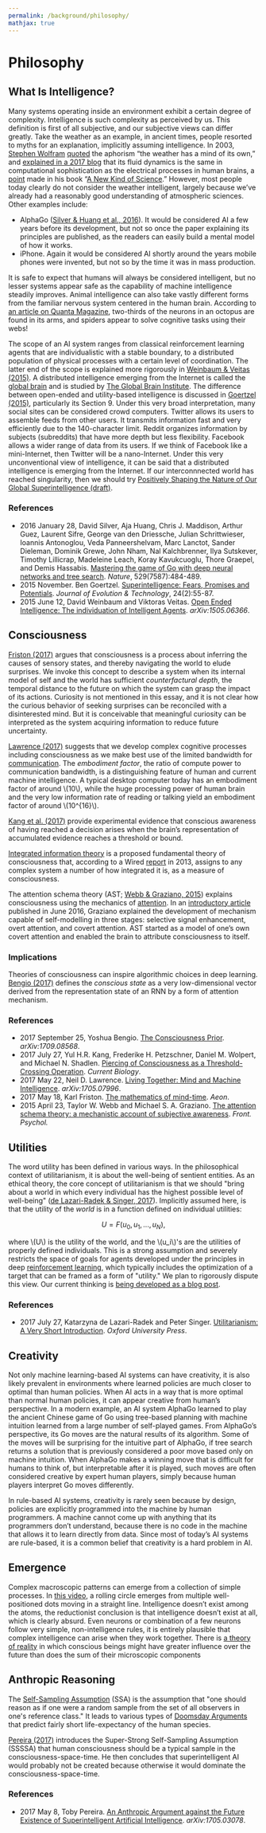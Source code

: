 ```yaml
---
permalink: /background/philosophy/
mathjax: true
---
```

# Philosophy

## What Is Intelligence?

Many systems operating inside an environment exhibit a certain degree of complexity. Intelligence is such complexity as perceived by us. This definition is first of all subjective, and our subjective views can differ greatly. Take the weather as an example, in ancient times, people resorted to myths for an explanation, implicitly assuming intelligence. In 2003, [Stephen Wolfram](https://en.wikipedia.org/wiki/Stephen_Wolfram) [quoted](https://web.stanford.edu/dept/news/pr/03/wolfram129.html) the aphorism “the weather has a mind of its own,” and [explained in a 2017 blog](http://blog.stephenwolfram.com/2017/05/a-new-kind-of-science-a-15-year-view/) that its fluid dynamics is the same in computational sophistication as the electrical processes in human brains, a [point](http://www.wolframscience.com/nks/p844--historical-perspectives/) made in his book “[A New Kind of Science](https://www.wolframscience.com/).” However, most people today clearly do not consider the weather intelligent, largely because we’ve already had a reasonably good understanding of atmospheric sciences. Other examples include:

* AlphaGo ([Silver & Huang et al., 2016](http://www.nature.com/nature/journal/v529/n7587/full/nature16961.html)). It would be considered AI a few years before its development, but not so once the paper explaining its principles are published, as the readers can easily build a mental model of how it works.
* iPhone. Again it would be considered AI shortly around the years mobile phones were invented, but not so by the time it was in mass production.

It is safe to expect that humans will always be considered intelligent, but no lesser systems appear safe as the capability of machine intelligence steadily improves. Animal intelligence can also take vastly different forms from the familiar nervous system centered in the human brain. According to [an article on Quanta Magazine](https://www.quantamagazine.org/the-thoughts-of-a-spiderweb-20170523/), two-thirds of the neurons in an octopus are found in its arms, and spiders appear to solve cognitive tasks using their webs!

The scope of an AI system ranges from classical reinforcement learning agents that are individualistic with a stable boundary, to a distributed population of physical processes with a certain level of coordination. The latter end of the scope is explained more rigorously in [Weinbaum & Veitas (2015)](https://arxiv.org/abs/1505.06366). A distributed intelligence emerging from the Internet is called the [global brain](https://en.wikipedia.org/wiki/Global_brain) and is studied by [The Global Brain Institute](http://globalbraininstitute.org). The difference between open-ended and utility-based intelligence is discussed in [Goertzel (2015)](http://jetpress.org/v25.2/goertzel.htm), particularly its Section 9. Under this very broad interpretation, many social sites can be considered crowd computers. Twitter allows its users to assemble feeds from other users. It transmits information fast and very efficiently due to the 140-character limit. Reddit organizes information by subjects (subreddits) that have more depth but less flexibility. Facebook allows a wider range of data from its users. If we think of Facebook like a mini-Internet, then Twitter will be a nano-Internet. Under this very unconventional view of intelligence, it can be said that a distributed intelligence is emerging from the Internet. If our interconnnected world has reached singularity, then we should try [Positively Shaping the Nature of Our Global Superintelligence (draft)](http://realai.org/blog/positively-shaping-the-nature-of-our-global-superintelligence/).

### References

* 2016 January 28, David Silver, Aja Huang, Chris J. Maddison, Arthur Guez, Laurent Sifre, George van den Driessche, Julian Schrittwieser, Ioannis Antonoglou, Veda Panneershelvam, Marc Lanctot, Sander Dieleman, Dominik Grewe, John Nham, Nal Kalchbrenner, Ilya Sutskever, Timothy Lillicrap, Madeleine Leach, Koray Kavukcuoglu, Thore Graepel, and Demis Hassabis. [Mastering the game of Go with deep neural networks and tree search](http://www.nature.com/nature/journal/v529/n7587/full/nature16961.html). *Nature*, 529(7587):484-489.
* 2015 November. Ben Goertzel. [Superintelligence: Fears, Promises and Potentials](http://jetpress.org/v25.2/goertzel.htm). *Journal of Evolution & Technology*, 24(2):55-87.
* 2015 June 12, David Weinbaum and Viktoras Veitas. [Open Ended Intelligence: The individuation of Intelligent Agents](https://arxiv.org/abs/1505.06366). *arXiv:1505.06366*.

## Consciousness

[Friston (2017)](https://aeon.co/essays/consciousness-is-not-a-thing-but-a-process-of-inference) argues that consciousness is a process about inferring the causes of sensory states, and thereby navigating the world to elude surprises. We invoke this concept to describe a system when its internal model of self and the world has sufficient *counterfactural depth*, the temporal distance to the future on which the system can grasp the impact of its actions. Curiosity is not mentioned in this essay, and it is not clear how the curious behavior of seeking surprises can be reconciled with a disinterested mind. But it is conceivable that meaningful curiosity can be interpreted as the system acquiring information to reduce future uncertainty.

[Lawrence (2017)](https://arxiv.org/abs/1705.07996) suggests that we develop complex cognitive processes including consciousness as we make best use of the limited bandwidth for [communication](http://realai.org/multi-agent-learning/#communication). The *embodiment factor*, the ratio of compute power to communication bandwidth, is a distinguishing feature of human and current machine intelligence. A typical desktop computer today has an embodiment factor of around \\(10\\), while the huge processing power of human brain and the very low information rate of reading or talking yield an embodiment factor of around \\(10^{16}\\).

[Kang et al. (2017)](http://www.cell.com/current-biology/fulltext/S0960-9822(17)30784-4) provide experimental evidence that conscious awareness of having reached a decision arises when the brain’s representation of accumulated evidence reaches a threshold or bound.

[Integrated information theory](https://en.wikipedia.org/wiki/Integrated_information_theory) is a proposed fundamental theory of consciousness that, according to a Wired [report](https://www.wired.com/2013/11/christof-koch-panpsychism-consciousness/) in 2013, assigns to any complex system a number of how integrated it is, as a measure of consciousness.

The attention schema theory (AST; [Webb & Graziano, 2015](http://journal.frontiersin.org/article/10.3389/fpsyg.2015.00500/full)) explains consciousness using the mechanics of [attention](http://realai.org/attention/). In an [introductory article](https://www.theatlantic.com/science/archive/2016/06/how-consciousness-evolved/485558/) published in June 2016, Graziano explained the development of mechanism capable of self-modelling in three stages: selective signal enhancement, overt attention, and covert attention. AST started as a model of one’s own covert attention and enabled the brain to attribute consciousness to itself.

### Implications

Theories of consciousness can inspire algorithmic choices in deep learning. [Bengio (2017)](https://arxiv.org/abs/1709.08568) defines the *conscious state* as a very low-dimensional vector derived from the representation state of an RNN by a form of attention mechanism.

### References

* 2017 September 25, Yoshua Bengio. [The Consciousness Prior](https://arxiv.org/abs/1709.08568). *arXiv:1709.08568*.
* 2017 July 27, Yul H.R. Kang, Frederike H. Petzschner, Daniel M. Wolpert, and Michael N. Shadlen. [Piercing of Consciousness as a Threshold-Crossing Operation](http://www.cell.com/current-biology/fulltext/S0960-9822(17)30784-4). *Current Biology*.
* 2017 May 22, Neil D. Lawrence. [Living Together: Mind and Machine Intelligence](https://arxiv.org/abs/1705.07996). *arXiv:1705.07996*.
* 2017 May 18, Karl Friston. [The mathematics of mind-time](https://aeon.co/essays/consciousness-is-not-a-thing-but-a-process-of-inference). *Aeon*.
* 2015 April 23, Taylor W. Webb and Michael S. A. Graziano. [The attention schema theory: a mechanistic account of subjective awareness](http://journal.frontiersin.org/article/10.3389/fpsyg.2015.00500/full). *Front. Psychol.*

## Utilities

The word utility has been defined in various ways. In the philosophical context of utilitarianism, it is about the well-being of sentient entities. As an ethical theory, the core concept of utilitarianism is that we should "bring about a world in which every individual has the highest possible level of well-being" ([de Lazari-Radek & Singer, 2017](https://global.oup.com/academic/product/utilitarianism-a-very-short-introduction-9780198728795)). Implicitly assumed here, is that the utility of the *world* is in a function defined on individual utilities:

$$
U = F(u_0, u_1, ..., u_N),
$$

where \\(U\\) is the utility of the world, and the \\(u_i\\)'s are the utilities of properly defined individuals. This is a strong assumption and severely restricts the space of goals for agents developed under the principles in deep [reinforcement learning](http://realai.org/course/reinforcement-learning/), which typically includes the optimization of a target that can be framed as a form of "utility." We plan to rigorously dispute this view. Our current thinking is [being developed as a blog post](http://realai.org/blog/goals-and-utilities/).

### References

* 2017 July 27, Katarzyna de Lazari-Radek and Peter Singer. [Utilitarianism: A Very Short Introduction](https://global.oup.com/academic/product/utilitarianism-a-very-short-introduction-9780198728795). *Oxford University Press*.

## Creativity

Not only machine learning-based AI systems can have creativity, it is also likely prevalent in environments where learned policies are much closer to optimal than human policies. When AI acts in a way that is more optimal than normal human policies, it can appear creative from human’s perspective. In a modern example, an AI system AlphaGo learned to play the ancient Chinese game of Go using tree-based planning with machine intuition learned from a large number of self-played games. From AlphaGo’s perspective, its Go moves are the natural results of its algorithm. Some of the moves will be surprising for the intuitive part of AlphaGo, if tree search returns a solution that is previously considered a poor move based only on machine intuition. When AlphaGo makes a winning move that is difficult for humans to think of, but interpretable after it is played, such moves are often considered creative by expert human players, simply because human players interpret Go moves differently.

In rule-based AI systems, creativity is rarely seen because by design, policies are explicitly programmed into the machine by human programmers. A machine cannot come up with anything that its programmers don’t understand, because there is no code in the machine that allows it to learn directly from data. Since most of today’s AI systems are rule-based, it is a common belief that creativity is a hard problem in AI.

## Emergence

Complex macroscopic patterns can emerge from a collection of simple processes. In [this video](https://www.youtube.com/watch?v=pNe6fsaCVtI), a rolling circle emerges from multiple well-positioned dots moving in a straight line. Intelligence doesn’t exist among the atoms, the reductionist conclusion is that intelligence doesn’t exist at all, which is clearly absurd. Even neurons or combination of a few neurons follow very simple, non-intelligence rules, it is entirely plausible that complex intelligence can arise when they work together. There is [a theory of reality](https://www.quantamagazine.org/a-theory-of-reality-as-more-than-the-sum-of-its-parts-20170601/) in which conscious beings might have greater influence over the future than does the sum of their microscopic components

## Anthropic Reasoning

The [Self-Sampling Assumption](http://www.anthropic-principle.com/?q=book/chapter_3#3d) (SSA) is the assumption that "one should reason as if one were a random sample from the set of all observers in one's reference class." It leads to various types of [Doomsday Arguments](http://www.anthropic-principle.com/?q=book/chapter_6) that predict fairly short life-expectancy of the human species.

[Pereira (2017)](https://arxiv.org/abs/1705.03078) introduces the Super-Strong Self-Sampling Assumption (SSSSA) that human consciousness should be a typical sample in the consciousness-space-time. He then concludes that superintelligent AI would probably not be created because otherwise it would dominate the consciousness-space-time.

### References

* 2017 May 8, Toby Pereira. [An Anthropic Argument against the Future Existence of Superintelligent Artificial Intelligence](https://arxiv.org/abs/1705.03078). *arXiv:1705.03078*.

